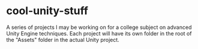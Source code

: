 # cool-unity-stuff
A series of projects I may be working on for a college subject on advanced Unity Engine techniques. Each project will have its own folder in the root of the "Assets" folder in the actual Unity project.
